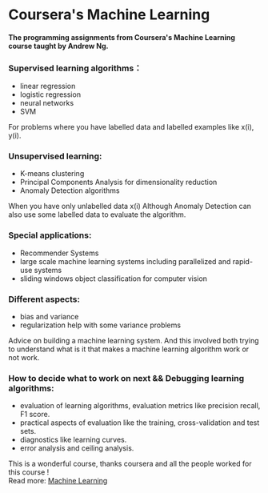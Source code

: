 # Coursera's Machine Learning

#### The programming assignments from Coursera's Machine Learning course taught by Andrew Ng.

### Supervised learning algorithms：

- linear regression 
- logistic regression
- neural networks
- SVM

For problems where you have labelled data and labelled examples like x(i), y(i).

### Unsupervised learning:
- K-means clustering
- Principal Components Analysis for dimensionality reduction 
- Anomaly Detection algorithms 

When you have only unlabelled data x(i) Although Anomaly Detection can also use some labelled data to evaluate the algorithm.

### Special applications: 
- Recommender Systems 
- large scale machine learning systems including parallelized and rapid-use systems 
- sliding windows object classification for computer vision

### Different aspects:
- bias and variance
- regularization help with some variance problems

Advice on building a machine learning system. And this involved both trying to understand what is it that makes a machine learning algorithm work or not work.

### How to decide what to work on next && Debugging learning algorithms:
- evaluation of learning algorithms, evaluation metrics like precision recall, F1 score.
- practical aspects of evaluation like the training, cross-validation and test sets. 
- diagnostics like learning curves.
- error analysis and ceiling analysis. 

This is a wonderful course, thanks coursera and all the people worked for this course ! \
Read more: [Machine Learning](https://class.coursera.org/ml/lecture/preview)
